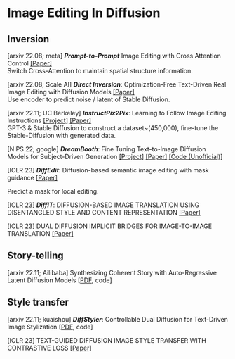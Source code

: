 # Image Editing In Diffusion 


## Inversion 
[arxiv 22.08; meta] ***Prompt-to-Prompt*** Image Editing with Cross Attention Control [[Paper]](https://arxiv.org/abs/2208.01626)  
Switch Cross-Attention to maintain spatial structure information.

[arxiv 22.08; Scale AI] ***Direct Inversion***: Optimization-Free Text-Driven Real Image Editing with Diffusion Models [[Paper]](https://arxiv.org/pdf/2211.07825)  
Use encoder to predict noise / latent of Stable Diffusion.

[arxiv 22.11; UC Berkeley] ***InstructPix2Pix***: Learning to Follow Image Editing Instructions [[Project]](https://www.timothybrooks.com/instruct-pix2pix)  [[Paper]](https://arxiv.org/pdf/2211.09800.pdf)  
GPT-3 & Stable Diffusion to construct a dataset~(450,000), fine-tune the Stable-Diffusion with generated data.


[NIPS 22; google] ***DreamBooth***: Fine Tuning Text-to-Image Diffusion Models for Subject-Driven Generation [[Project]](https://dreambooth.github.io/) [[Paper]](https://arxiv.org/abs/2208.12242) [[Code (Unofficial)]](https://github.com/XavierXiao/Dreambooth-Stable-Diffusion)

[ICLR 23] ***DiffEdit***: Diffusion-based semantic image editing with mask guidance [[Paper]](https://openreview.net/forum?id=3lge0p5o-M-)

Predict a mask for local editing.

[ICLR 23] ***DiffIT***: DIFFUSION-BASED IMAGE TRANSLATION USING DISENTANGLED STYLE AND CONTENT REPRESENTATION [[Paper]](https://openreview.net/pdf?id=Nayau9fwXU)

[ICLR 23] DUAL DIFFUSION IMPLICIT BRIDGES FOR IMAGE-TO-IMAGE TRANSLATION [[Paper]](https://openreview.net/pdf?id=5HLoTvVGDe)

## Story-telling
[arxiv 22.11; Ailibaba] Synthesizing Coherent Story with Auto-Regressive Latent Diffusion Models \[[PDF](https://arxiv.org/pdf/2211.10950.pdf), code\]


## Style transfer 
[arxiv 22.11; kuaishou] ***DiffStyler***: Controllable Dual Diffusion for Text-Driven Image Stylization \[[PDF](https://arxiv.org/pdf/2211.10682.pdf), code\]

[ICLR 23] TEXT-GUIDED DIFFUSION IMAGE STYLE TRANSFER WITH CONTRASTIVE LOSS [[Paper]](https://openreview.net/pdf?id=iJ_E0ZCy8fi)
